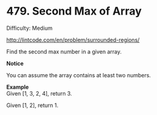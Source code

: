# 479. Second Max of Array

Difficulty: Medium

http://lintcode.com/en/problem/surrounded-regions/

Find the second max number in a given array.

**Notice**  

You can assume the array contains at least two numbers.

**Example**  
Given [1, 3, 2, 4], return 3.

Given [1, 2], return 1.
